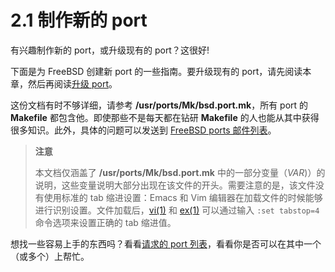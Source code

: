 # 2.1 制作新的 port

有兴趣制作新的 port，或升级现有的 port？这很好!

下面是为 FreeBSD 创建新 port 的一些指南。要升级现有的 port，请先阅读本章，然后再阅读[升级 port](https://docs.freebsd.org/en/books/porters-handbook/upgrading/index.html#preamble)。

这份文档有时不够详细，请参考 **/usr/ports/Mk/bsd.port.mk**，所有 port 的 **Makefile** 都包含他。即使那些不是每天都在钻研 **Makefile** 的人也能从其中获得很多知识。此外，具体的问题可以发送到 [FreeBSD ports 邮件列表](https://lists.freebsd.org/subscription/freebsd-ports)。

> **注意**
>
> 本文档仅涵盖了 **/usr/ports/Mk/bsd.port.mk** 中的一部分变量（_VAR_)）的说明，这些变量说明大部分出现在该文件的开头。需要注意的是，该文件没有使用标准的 tab 缩进设置：Emacs 和 Vim 编辑器在加载文件的时候能够进行识别设置。文件加载后，[vi(1)](https://www.freebsd.org/cgi/man.cgi?query=vi&sektion=1&format=html) 和 [ex(1)](https://www.freebsd.org/cgi/man.cgi?query=ex&sektion=1&format=html) 可以通过输入 `:set tabstop=4` 命令选项来设置正确的 tab 缩进值。

想找一些容易上手的东西吗？看看[请求的 port 列表](https://wiki.freebsd.org/WantedPorts)，看看你是否可以在其中一个（或多个）上帮忙。

